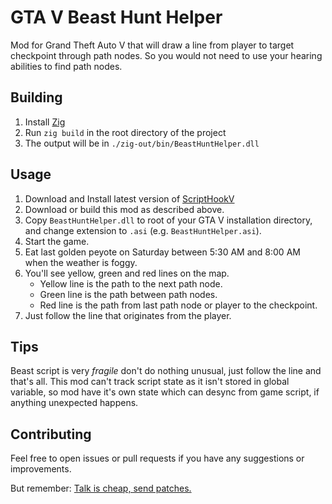 # GTA V Beast Hunt Helper

Mod for Grand Theft Auto V that will draw a line from player to target checkpoint through path nodes.
So you would not need to use your hearing abilities to find path nodes.

## Building

1. Install [Zig](https://ziglang.org/download/)
2. Run `zig build` in the root directory of the project
3. The output will be in `./zig-out/bin/BeastHuntHelper.dll`

## Usage

1. Download and Install latest version of [ScriptHookV](https://www.dev-c.com/gtav/scripthookv/)
2. Download or build this mod as described above.
3. Copy `BeastHuntHelper.dll` to root of your GTA V installation directory, and change extension to `.asi` (e.g. `BeastHuntHelper.asi`).
4. Start the game.
5. Eat last golden peyote on Saturday between 5:30 AM and 8:00 AM when the weather is foggy.
6. You'll see yellow, green and red lines on the map.
   - Yellow line is the path to the next path node.
   - Green line is the path between path nodes.
   - Red line is the path from last path node or player to the checkpoint.
7. Just follow the line that originates from the player.

## Tips

Beast script is very *fragile* don't do nothing unusual, just follow the line and that's all.
This mod can't track script state as it isn't stored in global variable, so mod have it's own state which can desync from game script, if anything unexpected happens.

## Contributing

Feel free to open issues or pull requests if you have any suggestions or improvements.

But remember: [Talk is cheap, send patches.](https://x.com/FFmpeg/status/1762805900035686805)
